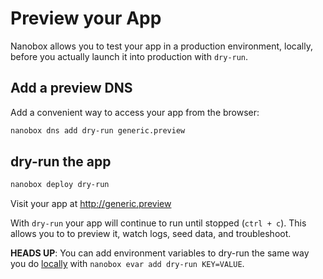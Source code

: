 # Preview your App

Nanobox allows you to test your app in a production environment, locally, before you actually launch it into production with `dry-run`.

## Add a preview DNS
Add a convenient way to access your app from the browser:

```bash
nanobox dns add dry-run generic.preview
```

## dry-run the app

```bash
nanobox deploy dry-run
```

Visit your app at <a href="http://generic.preview" target="\_blank">http://generic.preview</a>

With `dry-run` your app will continue to run until stopped (`ctrl + c`). This allows you to to preview it, watch logs, seed data, and troubleshoot.

**HEADS UP**: You can add environment variables to dry-run the same way you do [locally](/nodejs/generic/local-evars) with `nanobox evar add dry-run KEY=VALUE`.
